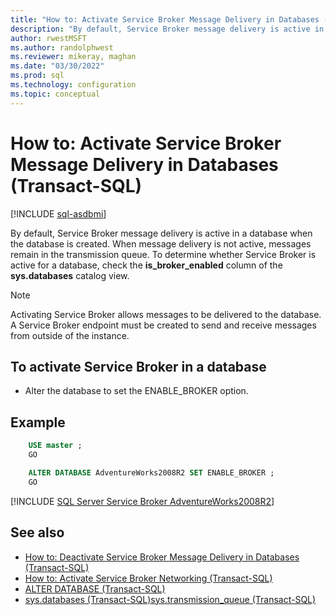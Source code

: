 ```yaml
---
title: "How to: Activate Service Broker Message Delivery in Databases (Transact-SQL)"
description: "By default, Service Broker message delivery is active in a database when the database is created."
author: rwestMSFT
ms.author: randolphwest
ms.reviewer: mikeray, maghan
ms.date: "03/30/2022"
ms.prod: sql
ms.technology: configuration
ms.topic: conceptual
---
```


# How to: Activate Service Broker Message Delivery in Databases (Transact-SQL)

[!INCLUDE [sql-asdbmi](../../includes/applies-to-version/sql-asdbmi.md)]

By default, Service Broker message delivery is active in a database when the database is created. When message delivery is not active, messages remain in the transmission queue. To determine whether Service Broker is active for a database, check the **is_broker_enabled** column of the **sys.databases** catalog view.

> [!NOTE]
> Activating Service Broker allows messages to be delivered to the database. A Service Broker endpoint must be created to send and receive messages from outside of the instance.

## To activate Service Broker in a database

- Alter the database to set the ENABLE_BROKER option.

## Example

```sql
    USE master ;
    GO

    ALTER DATABASE AdventureWorks2008R2 SET ENABLE_BROKER ;
    GO
```

[!INCLUDE [SQL Server Service Broker AdventureWorks2008R2](../../includes/service-broker-adventureworks-2008-r2.md)]

## See also

- [How to: Deactivate Service Broker Message Delivery in Databases (Transact-SQL)](how-to-deactivate-service-broker-message-delivery-in-databases-transact-sql.md)
- [How to: Activate Service Broker Networking (Transact-SQL)](how-to-activate-service-broker-networking-transact-sql.md)
- [ALTER DATABASE (Transact-SQL)](../../t-sql/statements/alter-database-transact-sql.md)
- [sys.databases (Transact-SQL)](../../relational-databases/system-catalog-views/sys-databases-transact-sql.md)[sys.transmission_queue (Transact-SQL)](../../relational-databases/system-catalog-views/sys-transmission-queue-transact-sql.md)
